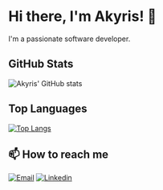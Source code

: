 # Hi there, I'm Akyris! 👋

I'm a passionate software developer.
## GitHub Stats

![Akyris' GitHub stats](https://github-readme-stats.vercel.app/api?username=AkyrisPinange&include_all_commits=true&show_icons=true&theme=radical)

## Top Languages

[![Top Langs](https://github-readme-stats.vercel.app/api/top-langs/?username=AkyrisPinange&layout=compact)](https://github.com/AkyrisPinange/github-readme-stats)





## 📫 How to reach me

[![Email](https://img.shields.io/badge/Gmail-D14836?style=for-the-badge&logo=gmail&logoColor=white)](akyris.2903@gmail.com)  [![Linkedin](https://img.shields.io/badge/LinkedIn-0077B5?style=for-the-badge&logo=linkedin&logoColor=white)](https://www.linkedin.com/in/akyris-pinange/)


